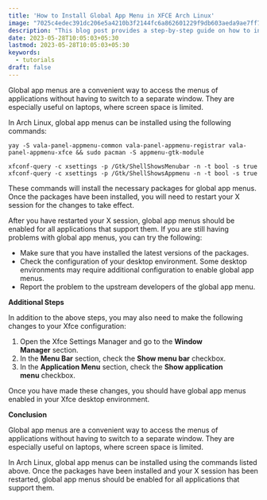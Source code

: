 ```yaml
---
title: 'How to Install Global App Menu in XFCE Arch Linux'
image: "7025c4edec391dc206e5a4210b3f2144fc6a862601229f9db603aeda9ae7ff7b8e71.png"
description: "This blog post provides a step-by-step guide on how to install global app menus in XFCE Arch Linux. Global app menus are a convenient way to access the menus of applications without having to switch to a separate window."
date: 2023-05-28T10:05:03+05:30
lastmod: 2023-05-28T10:05:03+05:30
keywords:
  - tutorials
draft: false
---
```


Global app menus are a convenient way to access the menus of applications without having to switch to a separate window. They are especially useful on laptops, where screen space is limited.

In Arch Linux, global app menus can be installed using the following commands:

```shell
yay -S vala-panel-appmenu-common vala-panel-appmenu-registrar vala-panel-appmenu-xfce && sudo pacman -S appmenu-gtk-module

xfconf-query -c xsettings -p /Gtk/ShellShowsMenubar -n -t bool -s true
xfconf-query -c xsettings -p /Gtk/ShellShowsAppmenu -n -t bool -s true
```

These commands will install the necessary packages for global app menus. Once the packages have been installed, you will need to restart your X session for the changes to take effect.

After you have restarted your X session, global app menus should be enabled for all applications that support them. If you are still having problems with global app menus, you can try the following:

- Make sure that you have installed the latest versions of the packages.
- Check the configuration of your desktop environment. Some desktop environments may require additional configuration to enable global app menus.
- Report the problem to the upstream developers of the global app menu.

**Additional Steps**

In addition to the above steps, you may also need to make the following changes to your Xfce configuration:

1. Open the Xfce Settings Manager and go to the **Window Manager** section.
2. In the **Menu Bar** section, check the **Show menu bar** checkbox.
3. In the **Application Menu** section, check the **Show application menu** checkbox.

Once you have made these changes, you should have global app menus enabled in your Xfce desktop environment.

**Conclusion**

Global app menus are a convenient way to access the menus of applications without having to switch to a separate window. They are especially useful on laptops, where screen space is limited.

In Arch Linux, global app menus can be installed using the commands listed above. Once the packages have been installed and your X session has been restarted, global app menus should be enabled for all applications that support them.